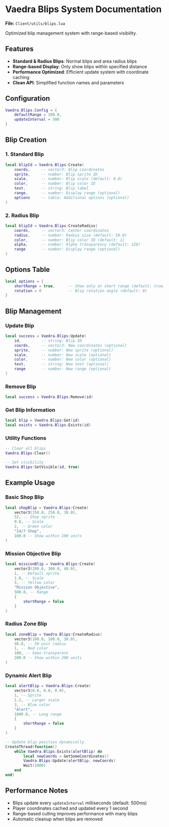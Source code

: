 # Vaedra Blips System Documentation

**File:** `Client/utils/blips.lua`

Optimized blip management system with range-based visibility.

## Features

- **Standard & Radius Blips**: Normal blips and area radius blips
- **Range-based Display**: Only show blips within specified distance
- **Performance Optimized**: Efficient update system with coordinate caching
- **Clean API**: Simplified function names and parameters

## Configuration

```lua
Vaedra.Blips.Config = {
    defaultRange = 100.0,
    updateInterval = 500
}
```

## Blip Creation

### 1. Standard Blip
```lua
local blipId = Vaedra.Blips:Create(
    coords,     -- vector3: Blip coordinates
    sprite,     -- number: Blip sprite ID
    scale,      -- number: Blip scale (default: 0.8)
    color,      -- number: Blip color ID
    text,       -- string: Blip label
    range,      -- number: Display range (optional)
    options     -- table: Additional options (optional)
)
```

### 2. Radius Blip
```lua
local blipId = Vaedra.Blips:CreateRadius(
    coords,     -- vector3: Center coordinates
    radius,     -- number: Radius size (default: 50.0)
    color,      -- number: Blip color ID (default: 1)
    alpha,      -- number: Alpha transparency (default: 128)
    range       -- number: Display range (optional)
)
```

## Options Table

```lua
local options = {
    shortRange = true,      -- Show only at short range (default: true)
    rotation = 0            -- Blip rotation angle (default: 0)
}
```

## Blip Management

### Update Blip
```lua
local success = Vaedra.Blips:Update(
    id,         -- string: Blip ID
    coords,     -- vector3: New coordinates (optional)
    sprite,     -- number: New sprite (optional)
    scale,      -- number: New scale (optional)
    color,      -- number: New color (optional)
    text,       -- string: New text (optional)
    range       -- number: New range (optional)
)
```

### Remove Blip
```lua
local success = Vaedra.Blips:Remove(id)
```

### Get Blip Information
```lua
local blip = Vaedra.Blips:Get(id)
local exists = Vaedra.Blips:Exists(id)
```

### Utility Functions
```lua
-- Clear all blips
Vaedra.Blips:Clear()

-- Set visibility
Vaedra.Blips:SetVisible(id, true)
```

## Example Usage

### Basic Shop Blip
```lua
local shopBlip = Vaedra.Blips:Create(
    vector3(150.0, 250.0, 30.0),
    52, -- Shop sprite
    0.8, -- Scale
    2, -- Green color
    "24/7 Shop",
    100.0 -- Show within 100 units
)
```

### Mission Objective Blip
```lua
local missionBlip = Vaedra.Blips:Create(
    vector3(200.0, 300.0, 40.0),
    1, -- Default sprite
    1.0, -- Scale
    5, -- Yellow color
    "Mission Objective",
    500.0, -- Range
    {
        shortRange = false
    }
)
```

### Radius Zone Blip
```lua
local zoneBlip = Vaedra.Blips:CreateRadius(
    vector3(100.0, 100.0, 30.0),
    50.0, -- 50 unit radius
    1, -- Red color
    100, -- Semi-transparent
    200.0 -- Show within 200 units
)
```

### Dynamic Alert Blip
```lua
local alertBlip = Vaedra.Blips:Create(
    vector3(0.0, 0.0, 0.0),
    1, -- Sprite
    1.2, -- Larger scale
    3, -- Blue color
    "Alert",
    1000.0, -- Long range
    {
        shortRange = false
    }
)

-- Update blip position dynamically
CreateThread(function()
    while Vaedra.Blips:Exists(alertBlip) do
        local newCoords = GetSomeCoordinates()
        Vaedra.Blips:Update(alertBlip, newCoords)
        Wait(1000)
    end
end)
```

## Performance Notes

- Blips update every `updateInterval` milliseconds (default: 500ms)
- Player coordinates cached and updated every 1 second
- Range-based culling improves performance with many blips
- Automatic cleanup when blips are removed
